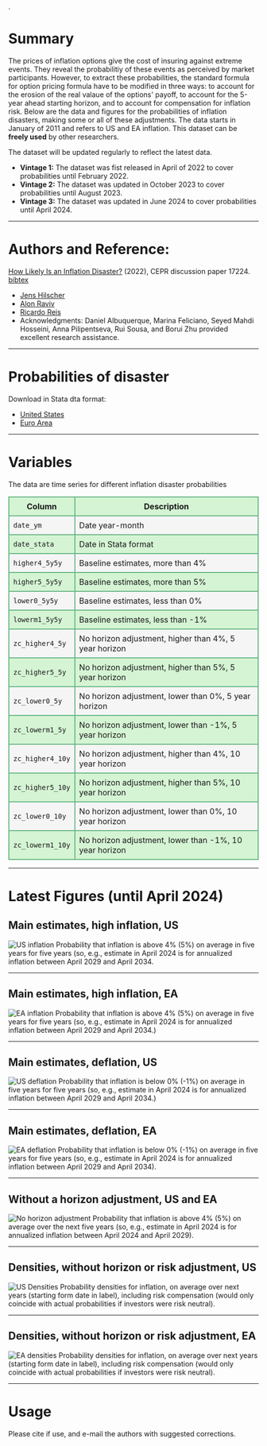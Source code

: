 .
# Summary
The prices of inflation options give the cost of insuring against extreme events. They reveal the probabilitiy of these events as perceived by market participants. However, to extract these probabilities, the standard formula for option pricing formula have to be modified in three ways: to account for the erosion of the real valaue of the options' payoff, to account for the 5-year ahead starting horizon, and to account for compensation for inflation risk. Below are the data and figures for the probabilities of inflation disasters, making some or all of these adjustments. The data starts in January of 2011 and refers to US and EA inflation. This dataset can be **freely used** by other researchers.

The dataset will be updated regularly to reflect the latest data.
- **Vintage 1:** The dataset was fist released in April of 2022 to cover probabilities until February 2022. 
- **Vintage 2:** The dataset was updated in October 2023 to cover probabilities until August 2023. 
- **Vintage 3:** The dataset was updated in June 2024 to cover probabilities until April 2024. 

---

# Authors and Reference:
[How Likely Is an Inflation Disaster?](https://r2rsquaredlse.github.io/web-lines/99-infdis.pdf) (2022), CEPR discussion paper 17224. 
[bibtex](https://personal.lse.ac.uk/reisr/papers/99-infdis-bib.bib)
- [Jens Hilscher](https://hilscher.ucdavis.edu)
- [Alon Raviv](https://mba.biu.ac.il/en/raviv)
- [Ricardo Reis](https://www.r2rsquared.com/)
- Acknowledgments: Daniel Albuquerque, Marina Feliciano, Seyed Mahdi Hosseini, Anna Pilipentseva, Rui Sousa, and Borui Zhu provided excellent research assistance.

---

# Probabilities of disaster
Download in Stata dta format:
- [United States](USwesttimates.dta)
- [Euro Area](EZwestimates.dta)

---

# Variables
The data are time series for different inflation disaster probabilities

<table>
  <tr style="background-color: #d4f4d3;">
    <th style="border: 2px solid #68b684; padding: 8px;">Column</th>
    <th style="border: 2px solid #68b684; padding: 8px;">Description</th>
  </tr>
  <tr style="background-color: #f5f5f5;">
    <td style="border: 2px solid #68b684; padding: 8px;"><code>date_ym</code></td>
    <td style="border: 2px solid #68b684; padding: 8px;">Date year-month</td>
  </tr>
  <tr style="background-color: #d4f4d3;">
    <td style="border: 2px solid #68b684; padding: 8px;"><code>date_stata</code></td>
    <td style="border: 2px solid #68b684; padding: 8px;">Date in Stata format</td>
  </tr>
  <tr style="background-color: #f5f5f5;">
    <td style="border: 2px solid #68b684; padding: 8px;"><code>higher4_5y5y</code></td>
    <td style="border: 2px solid #68b684; padding: 8px;">Baseline estimates, more than 4% </td>
  </tr>
  <tr style="background-color: #d4f4d3;">
    <td style="border: 2px solid #68b684; padding: 8px;"><code>higher5_5y5y</code></td>
    <td style="border: 2px solid #68b684; padding: 8px;">Baseline estimates, more than 5%</td>
  </tr>
  <tr style="background-color: #f5f5f5;">
    <td style="border: 2px solid #68b684; padding: 8px;"><code>lower0_5y5y</code></td>
    <td style="border: 2px solid #68b684; padding: 8px;">Baseline estimates, less than 0%</td>
  </tr>
  <tr style="background-color: #d4f4d3;">
    <td style="border: 2px solid #68b684; padding: 8px;"><code>lowerm1_5y5y</code></td>
    <td style="border: 2px solid #68b684; padding: 8px;">Baseline estimates, less than -1%</td>
  </tr>
  <tr style="background-color: #f5f5f5;">
    <td style="border: 2px solid #68b684; padding: 8px;"><code>zc_higher4_5y</code></td>
    <td style="border: 2px solid #68b684; padding: 8px;">No horizon adjustment, higher than 4%, 5 year horizon</td>
  </tr>
  <tr style="background-color: #d4f4d3;">
    <td style="border: 2px solid #68b684; padding: 8px;"><code>zc_higher5_5y</code></td>
    <td style="border: 2px solid #68b684; padding: 8px;">No horizon adjustment, higher than 5%, 5 year horizon</td>
  </tr>
  <tr style="background-color: #f5f5f5;">
    <td style="border: 2px solid #68b684; padding: 8px;"><code>zc_lower0_5y</code></td>
    <td style="border: 2px solid #68b684; padding: 8px;">No horizon adjustment, lower than 0%, 5 year horizon</td>
  </tr>
  <tr style="background-color: #d4f4d3;">
    <td style="border: 2px solid #68b684; padding: 8px;"><code>zc_lowerm1_5y</code></td>
    <td style="border: 2px solid #68b684; padding: 8px;">No horizon adjustment, lower than -1%, 5 year horizon</td>
  </tr>
  <tr style="background-color: #f5f5f5;">
    <td style="border: 2px solid #68b684; padding: 8px;"><code>zc_higher4_10y</code></td>
    <td style="border: 2px solid #68b684; padding: 8px;">No horizon adjustment, higher than 4%, 10 year horizon</td>
  </tr>
  <tr style="background-color: #d4f4d3;">
    <td style="border: 2px solid #68b684; padding: 8px;"><code>zc_higher5_10y</code></td>
    <td style="border: 2px solid #68b684; padding: 8px;">No horizon adjustment, higher than 5%, 10 year horizon</td>
  </tr>
  <tr style="background-color: #f5f5f5;">
    <td style="border: 2px solid #68b684; padding: 8px;"><code>zc_lower0_10y</code></td>
    <td style="border: 2px solid #68b684; padding: 8px;">No horizon adjustment, lower than 0%, 10 year horizon</td>
  </tr>
  <tr style="background-color: #d4f4d3;">
    <td style="border: 2px solid #68b684; padding: 8px;"><code>zc_lowerm1_10y</code></td>
    <td style="border: 2px solid #68b684; padding: 8px;">No horizon adjustment, lower than -1%, 10 year horizon</td>
  </tr>
</table>

---

# Latest Figures (until April 2024)

## Main estimates, high inflation, US
![US inflation](figw_USinfshort.png)
Probability that inflation is above 4% (5%) on average in five years for five years (so, e.g., estimate in April 2024 is for annualized inflation between April 2029 and April 2034.

---

## Main estimates, high inflation, EA
![EA inflation](figw_EZinfshort.png)
Probability that inflation is above 4% (5%) on average in five years for five years (so, e.g., estimate in April 2024 is for annualized inflation between April 2029 and April 2034.)

---

## Main estimates, deflation, US
![US deflation](figw_USdefshort.png)
Probability that inflation is below 0% (-1%) on average in five years for five years (so, e.g., estimate in April 2024 is for annualized inflation between April 2029 and April 2034.)

---

## Main estimates, deflation, EA
![EA deflation](figw_EZdefshort.png)
Probability that inflation is below 0% (-1%) on average in five years for five years (so, e.g., estimate in April 2024 is for annualized inflation between April 2029 and April 2034).

---

## Without a horizon adjustment, US and EA
![No horizon adjustment](figw_5yboth.png)
Probability that inflation is above 4% (5%) on average over the next five years (so, e.g., estimate in April 2024 is for annualized inflation between April 2024 and April 2029).

---

## Densities, without horizon or risk adjustment, US
![US Densities](figw_USdensities.png) 
Probability densities for inflation, on average over next years (starting form date in label), including risk compensation (would only coincide with actual probabilities if investors were risk neutral).

---

## Densities, without horizon or risk adjustment, EA
![EA densities](figw_EZdensities.png) 
Probability densities for inflation, on average over next years (starting form date in label), including risk compensation (would only coincide with actual probabilities if investors were risk neutral).

---

# Usage
Please cite if use, and e-mail the authors with suggested corrections.


